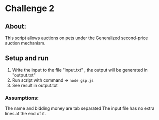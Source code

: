 # Challenge 2

## About:

This script allows auctions on pets under the Generalized second-price auction mechanism.

## Setup and run

1. Write the input to the file "input.txt" , the output will be generated in "output.txt"
2. Run script with command -> `node gsp.js`
3. See result in output.txt

### Assumptions:

The name and bidding money are tab separated
The input file has no extra lines at the end of it.
